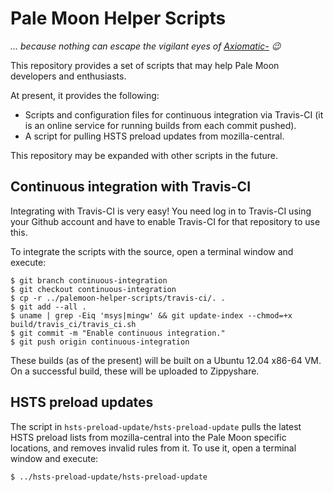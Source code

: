# Pale Moon Helper Scripts

_... because nothing can escape the vigilant eyes of [Axiomatic-](https://github.com/Axiomatic-) :wink:_

This repository provides a set of scripts that may help Pale Moon developers and enthusiasts.

At present, it provides the following:

* Scripts and configuration files for continuous integration via Travis-CI (it is an online service for running builds from each commit pushed).
* A script for pulling HSTS preload updates from mozilla-central.

This repository may be expanded with other scripts in the future.

## Continuous integration with Travis-CI

Integrating with Travis-CI is very easy! You need log in to Travis-CI using your Github account and have to enable Travis-CI for that repository to use this.

To integrate the scripts with the source, open a terminal window and execute:

	$ git branch continuous-integration
	$ git checkout continuous-integration
	$ cp -r ../palemoon-helper-scripts/travis-ci/. .
	$ git add --all .
	$ uname | grep -Eiq 'msys|mingw' && git update-index --chmod=+x build/travis_ci/travis_ci.sh
	$ git commit -m "Enable continuous integration."
	$ git push origin continuous-integration

These builds (as of the present) will be built on a Ubuntu 12.04 x86-64 VM. On a successful build, these will be uploaded to Zippyshare.

## HSTS preload updates

The script in `hsts-preload-update/hsts-preload-update` pulls the latest HSTS preload lists from mozilla-central into the Pale Moon specific locations, and removes invalid rules from it. To use it, open a terminal window and execute:

	$ ../hsts-preload-update/hsts-preload-update
